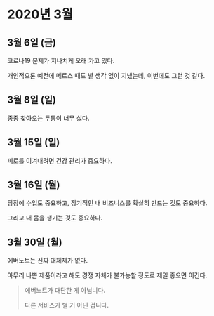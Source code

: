 # 2020년 3월

## 3월 6일 (금)

코로나19 문제가 지나치게 오래 가고 있다.

개인적으론 예전에 메르스 때도 별 생각 없이 지냈는데, 이번에도 그런 것 같다.

## 3월 8일 (일)

종종 찾아오는 두통이 너무 싫다.

## 3월 15일 (일)

피로를 이겨내려면 건강 관리가 중요하다.

## 3월 16일 (월)

당장에 수입도 중요하고, 장기적인 내 비즈니스를 확실히 만드는 것도 중요하다.

그리고 내 몸을 챙기는 것도 중요하다.

## 3월 30일 (월)

에버노트는 진짜 대체제가 없다.

아무리 나쁜 제품이라고 해도 경쟁 자체가 불가능할 정도로 제일 좋으면 이긴다.

> 에버노트가 대단한 게 아닙니다.
>
> 다른 서비스가 별 거 아닌 겁니다.
